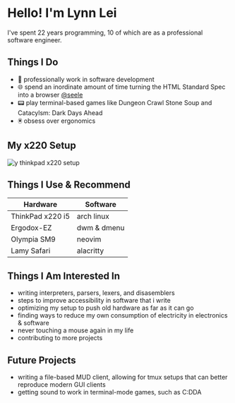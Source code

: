 # Hello! I'm Lynn Lei
I've spent 22 years programming, 10 of which are as a professional software engineer.

## Things I Do
- 🦀 professionally work in software development
- 🌐 spend an inordinate amount of time turning the HTML Standard Spec into a browser [@seele](https://github.com/1ynn1ei/seele)
- 📟 play terminal-based games like Dungeon Crawl Stone Soup and Catacylsm: Dark Days Ahead
- 🖲️ obsess over ergonomics
  
## My x220 Setup
![y thinkpad x220 setup](https://github.com/1ynn1ei/1ynn1ei/assets/112827749/2045b7a6-1ca0-42fa-84ad-44b8b0491cf7)

## Things I Use & Recommend
| Hardware      | Software |
| ------------- | ------------- |
| ThinkPad x220 i5 | arch linux |
| Ergodox-EZ  | dwm & dmenu  |
| Olympia SM9 | neovim |
| Lamy Safari | alacritty |

## Things I Am Interested In
- writing interpreters, parsers, lexers, and disasemblers
- steps to improve accessibility in software that i write
- optimizing my setup to push old hardware as far as it can go
- finding ways to reduce my own consumption of electricity in electronics & software
- never touching a mouse again in my life
- contributing to more projects

## Future Projects
- writing a file-based MUD client, allowing for tmux setups that can better reproduce modern GUI clients
- getting sound to work in terminal-mode games, such as C:DDA

